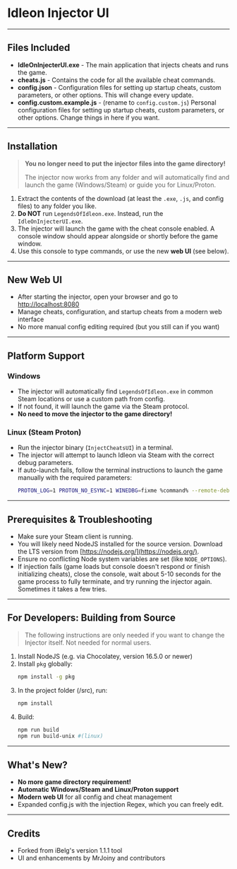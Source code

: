 # Idleon Injector UI

---

## Files Included
- **IdleOnInjecterUI.exe** - The main application that injects cheats and runs the game.
- **cheats.js** - Contains the code for all the available cheat commands.
- **config.json** - Configuration files for setting up startup cheats, custom parameters, or other options. This will change every update.
- **config.custom.example.js** - (rename to `config.custom.js`) Personal configuration files for setting up startup cheats, custom parameters, or other options. Change things in here if you want.

---

## Installation

> **You no longer need to put the injector files into the game directory!**
> 
> The injector now works from any folder and will automatically find and launch the game (Windows/Steam) or guide you for Linux/Proton.

1. Extract the contents of the download (at least the `.exe`, `.js`, and config files) to any folder you like.
2. **Do NOT** run `LegendsOfIdleon.exe`. Instead, run the `IdleOnInjecterUI.exe`.
3. The injector will launch the game with the cheat console enabled. A console window should appear alongside or shortly before the game window.
4. Use this console to type commands, or use the new **web UI** (see below).

---

## New Web UI

- After starting the injector, open your browser and go to [http://localhost:8080](http://localhost:8080)
- Manage cheats, configuration, and startup cheats from a modern web interface
- No more manual config editing required (but you still can if you want)

---

## Platform Support

### Windows
- The injector will automatically find `LegendsOfIdleon.exe` in common Steam locations or use a custom path from config.
- If not found, it will launch the game via the Steam protocol.
- **No need to move the injector to the game directory!**

### Linux (Steam Proton)
- Run the injector binary (`InjectCheatsUI`) in a terminal.
- The injector will attempt to launch Idleon via Steam with the correct debug parameters.
- If auto-launch fails, follow the terminal instructions to launch the game manually with the required parameters:
  ```sh
  PROTON_LOG=1 PROTON_NO_ESYNC=1 WINEDBG=fixme %command% --remote-debugging-port=32123
  ```

---

## Prerequisites & Troubleshooting

- Make sure your Steam client is running.
- You will likely need NodeJS installed for the source version. Download the LTS version from [https://nodejs.org/](https://nodejs.org/).
- Ensure no conflicting Node system variables are set (like `NODE_OPTIONS`).
- If injection fails (game loads but console doesn't respond or finish initializing cheats), close the console, wait about 5-10 seconds for the game process to fully terminate, and try running the injector again. Sometimes it takes a few tries.

---

## For Developers: Building from Source

> The following instructions are only needed if you want to change the Injector itself. Not needed for normal users.

1. Install NodeJS (e.g. via Chocolatey, version 16.5.0 or newer)
2. Install `pkg` globally:
   ```sh
   npm install -g pkg
   ```
3. In the project folder (/src), run:
   ```sh
   npm install
   ```
4. Build:
   ```sh
   npm run build
   npm run build-unix #(linux)
   ```

---

## What's New?

- **No more game directory requirement!**
- **Automatic Windows/Steam and Linux/Proton support**
- **Modern web UI** for all config and cheat management
- Expanded config.js with the injection Regex, which you can freely edit.
---

## Credits

- Forked from iBelg's version 1.1.1 tool
- UI and enhancements by MrJoiny and contributors